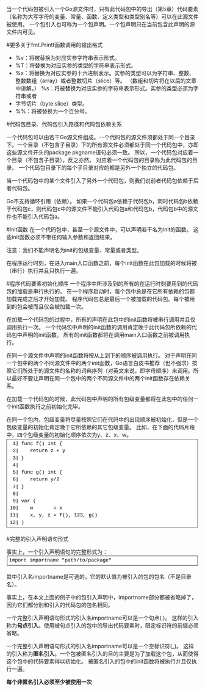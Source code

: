 当一个代码包被引入一个Go源文件时，只有此代码包中的导出（第5章）代码要素（名称为大写字母的变量、常量、函数、定义类型和类型别名等）可以在此源文件被使用。
一个包引入也可称为一个包声明。一个包声明只在当前包含此声明的源文件内可见。

#更多关于fmt.Printf函数调用的输出格式

- %v：将被替换为对应实参字符串表示形式。
- %T：将替换为对应实参的类型的字符串表示形式。
- %x：将替换为对应实参的十六进制表示。实参的类型可以为字符串、整数、整数数组（array）或者整数切片（slice）等。 （数组和切片将在以后的文章中讲解。）
%s：将被替换为对应实参的字符串表示形式。实参的类型必须为字符串或者
- 字节切片（byte slice）类型。
- %%：将被替换为一个百分号。

#代码包目录、代码包引入路径和代码包依赖关系

一个代码包可以由若干Go源文件组成。一个代码包的源文件须都处于同一个目录下。一个目录（不包含子目录）下的所有源文件必须都处于同一个代码包中，亦即这些源文件开头的package pkgname语句必须一致。 所以，一个代码包对应着一个目录（不包含子目录），反之亦然。 对应着一个代码包的目录称为此代码包的目录。 一个代码包目录下的每个子目录对应的都是另外一个独立的代码包。

当一个代码包中的某个文件引入了另外一个代码包，则我们说前者代码包依赖于后
者代码包。

Go不支持循环引用（依赖）。 如果一个代码包a依赖于代码包b，同时代码包b依赖于代码包c，则代码包c中的源文件不能引入代码包a和代码包b，代码包b中的源文件也不能引入代码包a。

#init函数
在一个代码包中，甚至一个源文件中，可以声明若干名为init的函数。 这些init函数必须不带任何输入参数和返回结果。

注意：我们不能声明名为init的包级变量、常量或者类型。

在程序运行时刻，在进入main入口函数之前，每个init函数在此包加载的时候将被（串行）执行并且只执行一遍。

#程序代码要素初始化顺序
一个程序中所涉及到的所有的在运行时刻要用到的代码包的加载是串行执行的。 在一个程序启动时，每个包中总是在它所有依赖的包都加载完成之后才开始加载。 程序代码包总是最后一个被加载的代码包。每个被用到的包会被而且仅会被加载一次。

在加载一个代码包的过程中，所有的声明在此包中的init函数将被串行调用并且仅调用执行一次。 一个代码包中声明的init函数的调用肯定晚于此代码包所依赖的代码包中声明的init函数。 所有的init函数都将在调用main入口函数之前被调用执行。

在同一个源文件中声明的init函数将按从上到下的顺序被调用执行。 对于声明在同一个包中的两个不同源文件中的两个init函数，Go语言白皮书推荐（但不强求）按照它们所处于的源文件的名称的词典序列（对英文来说，即字母顺序）来调用。所以最好不要让声明在同一个包中的两个不同源文件中的两个init函数存在依赖关系。

在加载一个代码包的时候，此代码包中声明的所有包级变量都将在此包中的任何一个init函数执行之前初始化完毕。

在同一个包内，包级变量将尽量按照它们在代码中的出现顺序被初始化，但是一个包级变量的初始化肯定晚于它所依赖的其它包级变量。 比如，在下面的代码片段中，四个包级变量的初始化顺序依次为y、z、x、w。
![](images/9-2.png)

#完整的引入声明语句形式

事实上，一个引入声明语句的完整形式为：
![](images/10-1.png)

其中引入名importname是可选的，它的默认值为被引入的包的包名（不是目录名）。

事实上，在本文上面的例子中的包引入声明中，importname部分都被省略掉了，因为它们都分别和引入的代码包的包名相同。

一个完整引入声明语句形式的引入名importname可以是一个句点(.)。 这样的引入称为**句点引入**。使用被句点引入的包中的导出代码要素时，限定标识符的前缀必须省略。

一个完整引入声明语句形式的引入名importname可以是一个空标识符(_)。 这样的引入称为**匿名引入**。一个包被匿名引入的目的主要是为了加载这个包，从而使得这个包中的代码要素得以初始化。 被匿名引入的包中的init函数将被执行并且仅执行一遍。

**每个非匿名引入必须至少被使用一次**
